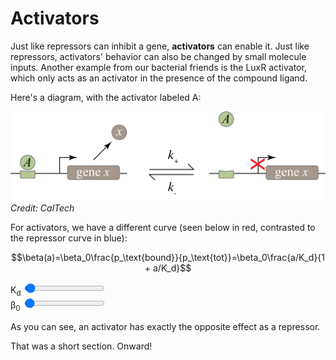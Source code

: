 <extends template="layouts/page.html" back="/repressors.html" next="/hill-functions.html" title="Activators"></extends>

# Activators

Just like repressors can inhibit a gene, **activators** can enable it. Just like repressors, activators' behavior can also be changed by small molecule inputs. Another example from our bacterial friends is the LuxR activator, which only acts as an activator in the presence of the compound ligand.

Here's a diagram, with the activator labeled A:

![A diagram of a gene with and without an activator.](/assets/activator-dg.png)
<i class="cite">Credit: CalTech</i>

For activators, we have a different curve (seen below in red, contrasted to the repressor curve in blue):

$$\beta(a)=\beta_0\frac{p_\text{bound}}{p_\text{tot}}=\beta_0\frac{a/K_d}{1 + a/K_d}$$


<div class="graph">
    <div id="binding-curve"></div>
    <div>
        <label for="kd">K<sub>d</sub></label>
        <input type="range" id="kd" value=1>
    </div>
    <div>
        <label for="beta0">β<sub>0</sub></label>
        <input type="range" id="beta0" value=1>
    </div>
</div>

As you can see, an activator has exactly the opposite effect as a repressor.

That was a short section. Onward!

<script>
    plot('#binding-curve', (kd, beta0) => [`${beta0}/(1 + x/(${kd}))`, `${beta0} * ((x/${kd})/(1 + (x/${kd})))`], ['#kd', '#beta0'], [[0, 10], [0, 10]])

    defineVars([
        ['P', 'The promoter of the DNA.'],
        ['A', 'The activator.'],
        ['p', 'A concentration of promoters, either unbound, bound (pbound), or total (ptot).'],
        ['x', 'The gene in question.'],
        ['K', 'Kd is the dissociation constant, a measure of the likelihood that the activator will unbind.'],
        ['β', 'β(x) is the simple binding curve. β0 is the maximum expression level.'],
        ['a', 'The concentration of activator.']
    ])
</script>
